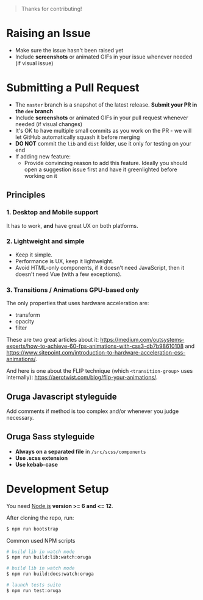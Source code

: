> Thanks for contributing!

# Raising an Issue

* Make sure the issue hasn't been raised yet
* Include **screenshots** or animated GIFs in your issue whenever needed (if visual issue)

# Submitting a Pull Request

* The ``master`` branch is a snapshot of the latest release. **Submit your PR in the ``dev`` branch**
* Include **screenshots** or animated GIFs in your pull request whenever needed (if visual changes)
* It's OK to have multiple small commits as you work on the PR - we will let GitHub automatically squash it before merging
* **DO NOT** commit the ``lib`` and ``dist`` folder, use it only for testing on your end
* If adding new feature:
    * Provide convincing reason to add this feature. Ideally you should open a suggestion issue first and have it greenlighted before working on it

## Principles

### 1. Desktop and Mobile support

It has to work, **and** have great UX on both platforms.

### 2. Lightweight and simple

* Keep it simple.
* Performance is UX, keep it lightweight.
* Avoid HTML-only components, if it doesn't need JavaScript, then it doesn't need Vue (with a few exceptions).

### 3. Transitions / Animations GPU-based only

The only properties that uses hardware acceleration are:

* transform
* opacity
* filter

These are two great articles about it: https://medium.com/outsystems-experts/how-to-achieve-60-fps-animations-with-css3-db7b98610108 and https://www.sitepoint.com/introduction-to-hardware-acceleration-css-animations/.

And here is one about the FLIP technique (which ``<transition-group>`` uses internally): https://aerotwist.com/blog/flip-your-animations/.

## Oruga Javascript styleguide

Add comments if method is too complex and/or whenever you judge necessary.

## Oruga Sass styleguide

* **Always on a separated file** in ``/src/scss/components``
* **Use .scss extension**
* **Use kebab-case**

# Development Setup

You need [Node.js](http://nodejs.org/) **version >= 6 and <= 12**.

After cloning the repo, run:

```bash
$ npm run bootstrap
```

Common used NPM scripts

```bash
# build lib in watch mode
$ npm run build:lib:watch:oruga
```

```bash
# build lib in watch mode
$ npm run build:docs:watch:oruga
```

```bash
# launch tests suite
$ npm run test:oruga
```
